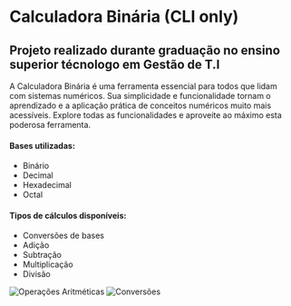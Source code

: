 # Calculadora Binária (CLI only)
## Projeto realizado durante graduação no ensino superior técnologo em Gestão de T.I

A Calculadora Binária é uma ferramenta essencial para todos que lidam com sistemas 
numéricos. Sua simplicidade e funcionalidade tornam o aprendizado e a aplicação 
prática de conceitos numéricos muito mais acessíveis. Explore todas as 
funcionalidades e aproveite ao máximo esta poderosa ferramenta.

#### Bases utilizadas:

- Binário
- Decimal
- Hexadecimal
- Octal
  
#### Tipos de cálculos disponíveis:

- Conversões de bases
- Adição
- Subtração
- Multiplicação
- Divisão

![Operações Aritméticas](https://github.com/user-attachments/assets/7d483a49-2215-439b-9229-6dbe0fc6f0de)
![Conversões](https://github.com/user-attachments/assets/62a92d4f-4288-4515-8799-c4003e2cb74e)

